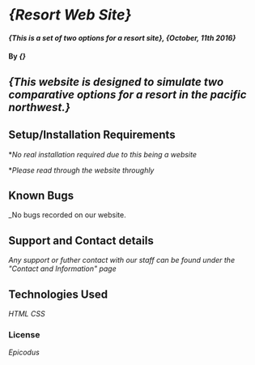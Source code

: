 # _{Resort Web Site}_

#### _{This is a set of two options for a resort site}, {October, 11th 2016}_

#### By _**{}**_

## _{This website is designed to simulate two comparative options for a resort in the pacific northwest.}_

## Setup/Installation Requirements

*_No real installation required due to this being a website_

*_Please read through the website throughly_

## Known Bugs
_No bugs recorded on our website.

## Support and Contact details

_Any support or futher contact with our staff can be found under the "Contact and Information" page_

## Technologies Used

_HTML_
_CSS_

### License

_Epicodus_
